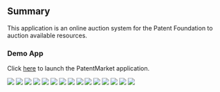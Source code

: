 ## Summary

This application is an online auction system for the Patent Foundation to auction available resources.

### Demo App

Click [here](https://ninoslavvasic.github.io/) to launch the PatentMarket application.




![](https://github.com/NinoslavVasic/NinoslavVasic.github.io/blob/master/skeleton/Slide1.PNG)
![](https://github.com/NinoslavVasic/NinoslavVasic.github.io/blob/master/skeleton/Slide2.PNG)
![](https://github.com/NinoslavVasic/NinoslavVasic.github.io/blob/master/skeleton/Slide3.PNG)
![](https://github.com/NinoslavVasic/NinoslavVasic.github.io/blob/master/skeleton/Slide4.PNG)
![](https://github.com/NinoslavVasic/NinoslavVasic.github.io/blob/master/skeleton/Slide5.PNG)
![](https://github.com/NinoslavVasic/NinoslavVasic.github.io/blob/master/skeleton/Slide6.PNG)
![](https://github.com/NinoslavVasic/NinoslavVasic.github.io/blob/master/skeleton/Slide7.PNG)
![](https://github.com/NinoslavVasic/NinoslavVasic.github.io/blob/master/skeleton/Slide8.PNG)
![](https://github.com/NinoslavVasic/NinoslavVasic.github.io/blob/master/skeleton/Slide9.PNG)
![](https://github.com/NinoslavVasic/NinoslavVasic.github.io/blob/master/skeleton/Slide10.PNG)
![](https://github.com/NinoslavVasic/NinoslavVasic.github.io/blob/master/skeleton/Slide11.PNG)
![](https://github.com/NinoslavVasic/NinoslavVasic.github.io/blob/master/skeleton/Slide12.PNG)
![](https://github.com/NinoslavVasic/NinoslavVasic.github.io/blob/master/skeleton/Slide13.PNG)
![](https://github.com/NinoslavVasic/NinoslavVasic.github.io/blob/master/skeleton/Slide14.PNG)
![](https://github.com/NinoslavVasic/NinoslavVasic.github.io/blob/master/skeleton/Slide15.PNG)
